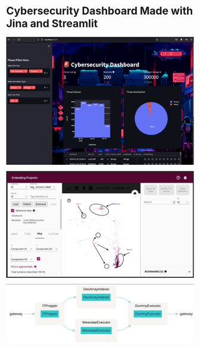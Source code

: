 # Cybersecurity Dashboard Made with Jina and Streamlit


![wip](data/usage/demo.png)

![wip](data/usage/embeddings_annotated.png)

![wip](/data/usage/flow_topology.png)